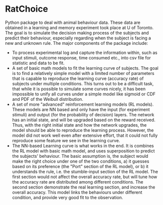 # RatChoice

Python package to deal with animal behaviour data. These data are obtained in a learning and memory experiment took place at U of Toronto. The goal is to simulate the decision making process of the subjects and predict their behaviour, especially regarding when the subject is facing a new and unknown rule. The major components of the package include:

- To process experimental log and capture the information within, such as input stimuli, outcome response, time consumed etc., into csv file for statistic and data to be fit.
- A set of basic math models to fit the learning curve of subjects. The goal is to find a relatively simple model with a limited number of parameters that is capable to reproduce the learning curve (accuracy rate) of subjects under multiple conditions. This turns out to be a difficult task, that while it is possible to simulate some curves nicely, it has been impossible to unify all curves under a simple model like sigmoid or CDF and PDF of the Weibull distribution. 
- A set of more "advanced" reinforcement learning models (RL models). These models are NN based and only have the input (for experiment stimuli) and output (for the probability of decision) layers. The network has an initial state, and will be upgraded based on the reward received. Thus, with the right initial state and how the network upgrades, the model should be able to reproduce the learning process. However, the model did not work well even after extensive effort, that it could not fully reproduce some feature we see in the learning curve.
- The NN-based Learning curve is what works in the end. It is combines the RL model with basic math model, and uses superposition to predict the subjects' behaviour. The basic assumption is, the subject would make the right choice under one of the two conditions, a) it guesses based on its preference (the "Port" section of the RL model), or b) it understands the rule, i.e. the stumble-input section of the RL model. The first section would not affect the overall accuracy rate, but will tune how the accuracy rate are distributed among different conditions. The second section demonstrate the real learning section, and increase the overall accuracy. This model links the behaviours under different condition, and provide very good fit to the observation.

